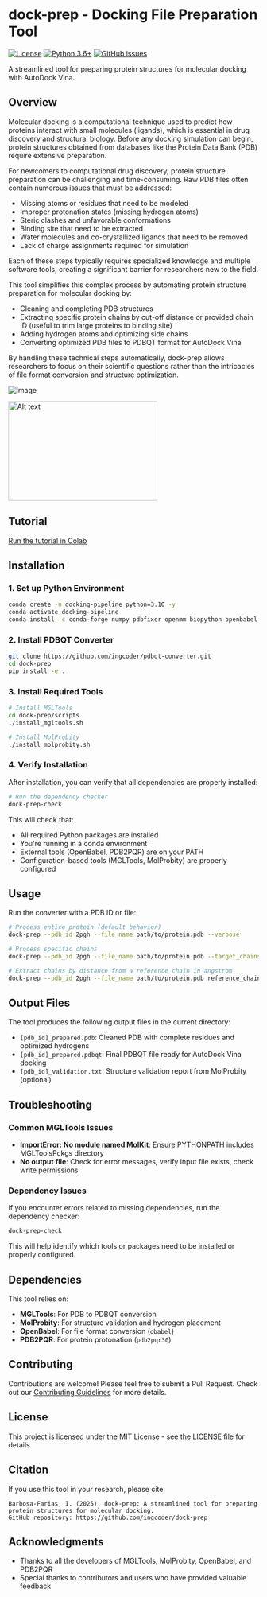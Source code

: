 # dock-prep - Docking File Preparation Tool

[![License](https://img.shields.io/badge/License-MIT-blue.svg)](https://opensource.org/licenses/MIT)
[![Python 3.6+](https://img.shields.io/badge/python-3.6+-blue.svg)](https://www.python.org/downloads/)
[![GitHub issues](https://img.shields.io/github/issues/ingcoder/pdbqt-converter.svg)](https://github.com/ingcoder/pdbqt-converter/issues)

A streamlined tool for preparing protein structures for molecular docking with AutoDock Vina.

## Overview

Molecular docking is a computational technique used to predict how proteins interact with small molecules (ligands), which is essential in drug discovery and structural biology. Before any docking simulation can begin, protein structures obtained from databases like the Protein Data Bank (PDB) require extensive preparation.

For newcomers to computational drug discovery, protein structure preparation can be challenging and time-consuming. Raw PDB files often contain numerous issues that must be addressed:

- Missing atoms or residues that need to be modeled
- Improper protonation states (missing hydrogen atoms)
- Steric clashes and unfavorable conformations
- Binding site that need to be extracted
- Water molecules and co-crystallized ligands that need to be removed
- Lack of charge assignments required for simulation

Each of these steps typically requires specialized knowledge and multiple software tools, creating a significant barrier for researchers new to the field.

This tool simplifies this complex process by automating protein structure preparation for molecular docking by:
- Cleaning and completing PDB structures
- Extracting specific protein chains by cut-off distance or provided chain ID (useful to trim large proteins to binding site)
- Adding hydrogen atoms and optimizing side chains
- Converting optimized PDB files to PDBQT format for AutoDock Vina

By handling these technical steps automatically, dock-prep allows researchers to focus on their scientific questions rather than the intricacies of file format conversion and structure optimization.

![Image](https://github.com/user-attachments/assets/4527e2ff-c436-4e94-ab1c-bfb86f0a4fed)

<img src="https://github.com/ingcoder/dock-prep/issues/3#issue-2967267898" alt="Alt text" width="300" height="200" align="center">


## Tutorial

[Run the tutorial in Colab](https://colab.research.google.com/drive/1WDyGSLmT-XjFkU1L3d-mtd0GoD7p8EEy?usp=sharing)

## Installation

### 1. Set up Python Environment
```bash
conda create -n docking-pipeline python=3.10 -y
conda activate docking-pipeline
conda install -c conda-forge numpy pdbfixer openmm biopython openbabel pdb2pqr -y
```

### 2. Install PDBQT Converter
```bash
git clone https://github.com/ingcoder/pdbqt-converter.git
cd dock-prep
pip install -e .
```

### 3. Install Required Tools
```bash
# Install MGLTools
cd dock-prep/scripts
./install_mgltools.sh

# Install MolProbity
./install_molprobity.sh
```

### 4. Verify Installation
After installation, you can verify that all dependencies are properly installed:
```bash
# Run the dependency checker
dock-prep-check
```

This will check that:
- All required Python packages are installed
- You're running in a conda environment
- External tools (OpenBabel, PDB2PQR) are on your PATH
- Configuration-based tools (MGLTools, MolProbity) are properly configured

## Usage

Run the converter with a PDB ID or file:
```bash
# Process entire protein (default behavior)
dock-prep --pdb_id 2pgh --file_name path/to/protein.pdb --verbose

# Process specific chains
dock-prep --pdb_id 2pgh --file_name path/to/protein.pdb --target_chains A,B

# Extract chains by distance from a reference chain in angstrom
dock-prep --pdb_id 2pgh --file_name path/to/protein.pdb reference_chain A --distance 5.0
```

## Output Files

The tool produces the following output files in the current directory:
- `[pdb_id]_prepared.pdb`: Cleaned PDB with complete residues and optimized hydrogens
- `[pdb_id]_prepared.pdbqt`: Final PDBQT file ready for AutoDock Vina docking
- `[pdb_id]_validation.txt`: Structure validation report from MolProbity (optional)

## Troubleshooting

### Common MGLTools Issues

- **ImportError: No module named MolKit**: Ensure PYTHONPATH includes MGLToolsPckgs directory
- **No output file**: Check for error messages, verify input file exists, check write permissions

### Dependency Issues
If you encounter errors related to missing dependencies, run the dependency checker:
```bash
dock-prep-check
```
This will help identify which tools or packages need to be installed or properly configured.

## Dependencies

This tool relies on:
- **MGLTools**: For PDB to PDBQT conversion
- **MolProbity**: For structure validation and hydrogen placement
- **OpenBabel**: For file format conversion (`obabel`)
- **PDB2PQR**: For protein protonation (`pdb2pqr30`)

## Contributing

Contributions are welcome! Please feel free to submit a Pull Request. Check out our [Contributing Guidelines](CONTRIBUTING.md) for more details.

## License

This project is licensed under the MIT License - see the [LICENSE](LICENSE) file for details.

## Citation

If you use this tool in your research, please cite:

```
Barbosa-Farias, I. (2025). dock-prep: A streamlined tool for preparing protein structures for molecular docking. 
GitHub repository: https://github.com/ingcoder/dock-prep
```

## Acknowledgments

- Thanks to all the developers of MGLTools, MolProbity, OpenBabel, and PDB2PQR
- Special thanks to contributors and users who have provided valuable feedback
